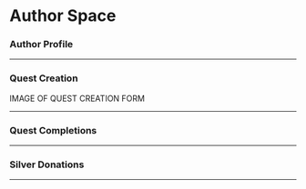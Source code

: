 
# Author Space



### Author Profile

***

### Quest Creation

IMAGE OF QUEST CREATION FORM

***

### Quest Completions

***


### Silver Donations

***
